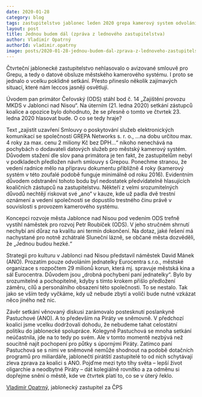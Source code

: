 ```yaml
---
date: 2020-01-28
category: blog
tags: zastupitelstvo jablonec leden 2020 grepa kamerový system odvolání jednatelky eurocentra
layout: post
title: Jednou budem dál (zpráva z lednového zastupitelstva)
author: Vladimír Opatrný
authorId: vladimir.opatrny
image: posts/2020-01-28-jednou-budem-dal-zprava-z-lednoveho-zastupitelstva.jpg
---
```


Čtvrteční jablonecké zastupitelstvo nehlasovalo o avizované smlouvě pro Grepu, a tedy o datové obsluze městského kamerového systému. I proto se jednalo o vcelku poklidné setkání. Přesto přineslo několik zajímavých situací, které nám leccos jasněji osvětlují.

Úvodem pan primátor Čeřovský (ODS) stáhl bod č. 14 „Zajištění provozu MKDS v Jablonci nad Nisou“. Na úterním (21. ledna 2020) setkání zástupců koalice a opozice bylo dohodnuto, že se přesně o tomto ve čtvrtek 23. ledna 2020 hlasovat bude. O co se tedy hraje?

Text „zajistit uzavření Smlouvy o poskytování služeb elektronických komunikací se společností GREPA Networks s. r. o., …na dobu určitou max. 4 roky za max. cenu 2 miliony Kč bez DPH…“ nikoho nenechává na pochybách o dodavateli datových služeb pro městský kamerový systém. Důvodem stažení dle slov pana primátora je ten fakt, že zastupitelům nebyl v podkladech předložen návrh smlouvy s Grepou. Ponechme stranou, že vedení radnice mělo na přípravu dokumentu přibližně 4 roky (kamerový systém v této zoufalé podobě funguje minimálně od roku 2016). Evidentním důvodem odstranění tohoto bodu byl nedostatek předvídatelně hlasujících koaličních zástupců na zastupitelstvu. Někteří z velmi srozumitelných důvodů nechtějí riskovat své „ano“ v kauze, kde už padla dvě trestní oznámení a vedení společnosti se dopustilo trestného činu právě v souvislosti s provozem kamerového systému.

Koncepci rozvoje města Jablonce nad Nisou pod vedením ODS trefně vystihl náměstek pro rozvoj Petr Roubíček (ODS). V jeho stručném shrnutí nechybí ani důraz na kvalitu ani termín dokončení. Na dotaz, jaké řešení má nachystané pro notně zchátralé Sluneční lázně, se občané města dozvěděli, že „Jednou budou hezké.“

Strategii pro kulturu v Jablonci nad Nisou představil náměstek David Mánek (ANO). Prozatím pouze odvoláním jednatelky Eurocentra s.r.o., městské organizace s rozpočtem 29 milionů korun, která mj. spravuje městská kina a sál Eurocentra. Důvodem jsou „drobná pochybení paní jednatelky“. Bylo by srozumitelné a pochopitelné, kdyby s tímto krokem přišlo předložení záměru, cílů a personálního obsazení této společnosti. To se nestalo. Tak jako se vším tedy vyčkáme, kdy už nebude zbytí a voliči bude nutné vzkázat něco jiného než nic. 

Závěr setkání věnovaný diskusi zarámovalo postesknutí poslankyně Pastuchové (ANO). A to především na Piráty ve sněmovně. V předchozí koalici jsme vcelku dodržovali dohodu, že nebudeme tahat celostátní politiku do jablonecké spolupráce. Kolegyně Pastuchová se mnoha setkání neúčastnila, jde na to tedy po svém. Ale v tomto momentě nezbývá než soucitně najít pochopení pro půtky s úpornými Piráty. Zatímco paní Pastuchová se s nimi ve sněmovně nemůže shodnout na podobě dotačních programů pro miliardáře, jablonečtí pirátští zastupitelé to od nich schytávají zleva zprava za koalici s ANO. Pojďme mezi tyto tíhy světa – lepší život oligarchie a neodbytné Piráty – dát kolegiálně rovnítko a za odměnu si dopřejme snění o městě, kde ve čtvrtek platí to, co se v úterý řeklo.

[Vladimír Opatrný](/lide/vladimir-opatrny), jablonecký zastupitel za ČPS
